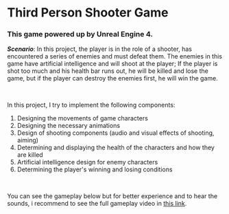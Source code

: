 # Third Person Shooter Game
### This game powered up by Unreal Engine 4.

***Scenario***: In this project, the player is in the role of a shooter, has encountered a series of enemies and must defeat them. The enemies in this game have artificial intelligence and will shoot at the player; If the player is shot too much and his health bar runs out, he will be killed and lose the game, but if the player can destroy the enemies first, he will win the game.

<br>

In this project, I try to implement the following components:
1. Designing the movements of game characters
2. Designing the necessary animations
3. Design of shooting components (audio and visual effects of shooting, aiming)
4. Determining and displaying the health of the characters and how they are killed
5. Artificial intelligence design for enemy characters
6. Determining the player's winning and losing conditions

<br>

You can see the gameplay below but for better experience and to hear the sounds, i recommend to see the full gameplay video in [this link](https://shorturl.at/iEITU).


